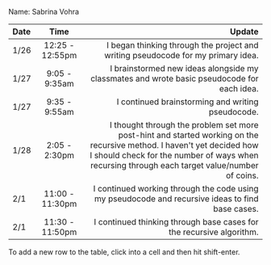 Name: Sabrina Vohra

| Date |      Time       |                                                                                                                                                                                                                  Update |
|:-----|:---------------:|------------------------------------------------------------------------------------------------------------------------------------------------------------------------------------------------------------------------:|
| 1/26 | 12:25 - 12:55pm |                                                                                                                                        I began thinking through the project and writing pseudocode for my primary idea. |
| 1/27 |  9:05 - 9:35am  |                                                                                                                              I brainstormed new ideas alongside my classmates and wrote basic pseudocode for each idea. |
| 1/27 |  9:35 - 9:55am  |                                                                                                                                                                       I continued brainstorming and writing pseudocode. |
| 1/28 |  2:05 - 2:30pm  | I thought through the problem set more post-hint and started working on the recursive method. I haven't yet decided how I should check for the number of ways when recursing through each target value/number of coins. |
| 2/1  | 11:00 - 11:30pm |                                                                                                                        I continued working through the code using my pseudocode and recursive ideas to find base cases. |
| 2/1  | 11:30 - 11:50pm |                                                                                                                                                    I continued thinking through base cases for the recursive algorithm. |


To add a new row to the table, click into a cell and then hit shift-enter.